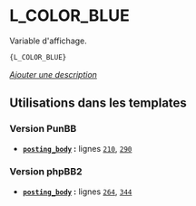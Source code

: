 # L_COLOR_BLUE


Variable d'affichage.

```html
{L_COLOR_BLUE}
```

[*Ajouter une description*](https://fa-tvars.appspot.com/var/L_COLOR_BLUE)

## Utilisations dans les templates

### Version PunBB
* __[`posting_body`](../tpl/var/punbb/posting_body.md#readme) :__ lignes [`210`](../tpl/src/punbb/posting_body.tpl#L210), [`290`](../tpl/src/punbb/posting_body.tpl#L290)

### Version phpBB2
* __[`posting_body`](../tpl/var/subsilver/posting_body.md#readme) :__ lignes [`264`](../tpl/src/subsilver/posting_body.tpl#L264), [`344`](../tpl/src/subsilver/posting_body.tpl#L344)